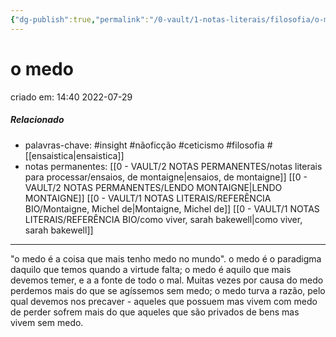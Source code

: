 ```yaml
---
{"dg-publish":true,"permalink":"/0-vault/1-notas-literais/filosofia/o-medo/","tags":["insight","nãoficção","ceticismo","filosofia"],"dgHomeLink":true,"dgShowLocalGraph":true,"dgShowFileTree":true,"noteIcon":""}
---
```


# o medo
criado em: 14:40 2022-07-29

##### Relacionado
- palavras-chave: #insight #nãoficção #ceticismo #filosofia #[[ensaistica\|ensaistica]]
- notas permanentes: [[0 - VAULT/2 NOTAS PERMANENTES/notas literais para processar/ensaios, de montaigne\|ensaios, de montaigne]] [[0 - VAULT/2 NOTAS PERMANENTES/LENDO MONTAIGNE\|LENDO MONTAIGNE]]
[[0 - VAULT/1 NOTAS LITERAIS/REFERÊNCIA BIO/Montaigne, Michel de\|Montaigne, Michel de]] [[0 - VAULT/1 NOTAS LITERAIS/REFERÊNCIA BIO/como viver, sarah bakewell\|como viver, sarah bakewell]]

---
"o medo é a coisa que mais tenho medo no mundo".
o medo é o paradigma daquilo que temos quando a virtude falta; o medo é aquilo que mais devemos temer, e a a fonte de todo o mal.  Muitas vezes por causa do medo perdemos mais do que se agíssemos sem medo; o medo turva a razão, pelo qual devemos nos precaver - aqueles que possuem mas vivem com medo de perder sofrem mais do que aqueles que são privados de bens mas vivem sem medo.
